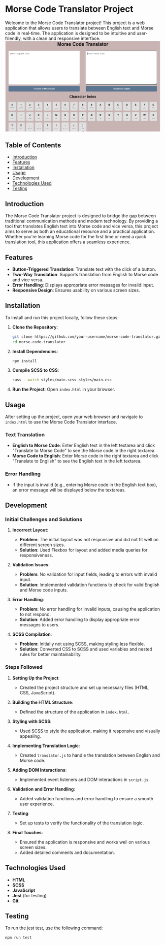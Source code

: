# Morse Code Translator Project

Welcome to the Morse Code Translator project! This project is a web application that allows users to translate between English text and Morse code in real-time. The application is designed to be intuitive and user-friendly, with a clean and responsive interface.
![Morse Code Translator Screenshot](./Images/screenshot.png)

## Table of Contents
- [Introduction](#introduction)
- [Features](#features)
- [Installation](#installation)
- [Usage](#usage)
- [Development](#development)
- [Technologies Used](#technologies-used)
- [Testing](#testing)


## Introduction

The Morse Code Translator project is designed to bridge the gap between traditional communication methods and modern technology. By providing a tool that translates English text into Morse code and vice versa, this project aims to serve as both an educational resource and a practical application. Whether you're learning Morse code for the first time or need a quick translation tool, this application offers a seamless experience.

## Features

- **Button-Triggered Translation**: Translate text with the click of a button.
- **Two-Way Translation**: Supports translation from English to Morse code and vice versa.
- **Error Handling**: Displays appropriate error messages for invalid input.
- **Responsive Design**: Ensures usability on various screen sizes.


## Installation

To install and run this project locally, follow these steps:

1. **Clone the Repository**:
    ```sh
    git clone https://github.com/your-username/morse-code-translator.git
    cd morse-code-translator
    ```

2. **Install Dependencies**:
    ```sh
    npm install
    ```

3. **Compile SCSS to CSS**:
    ```sh
    sass --watch styles/main.scss styles/main.css
    ```

4. **Run the Project**:
    Open `index.html` in your browser.

## Usage

After setting up the project, open your web browser and navigate to `index.html` to use the Morse Code Translator interface.

### Text Translation

- **English to Morse Code**: Enter English text in the left textarea and click "Translate to Morse Code" to see the Morse code in the right textarea.
- **Morse Code to English**: Enter Morse code in the right textarea and click "Translate to English" to see the English text in the left textarea.

### Error Handling

- If the input is invalid (e.g., entering Morse code in the English text box), an error message will be displayed below the textareas.

## Development

### Initial Challenges and Solutions

1. **Incorrect Layout**:
   - **Problem**: The initial layout was not responsive and did not fit well on different screen sizes.
   - **Solution**: Used Flexbox for layout and added media queries for responsiveness.

2. **Validation Issues**:
   - **Problem**: No validation for input fields, leading to errors with invalid input.
   - **Solution**: Implemented validation functions to check for valid English and Morse code inputs.

3. **Error Handling**:
   - **Problem**: No error handling for invalid inputs, causing the application to not respond.
   - **Solution**: Added error handling to display appropriate error messages to users.

4. **SCSS Compilation**:
   - **Problem**: Initially not using SCSS, making styling less flexible.
   - **Solution**: Converted CSS to SCSS and used variables and nested rules for better maintainability.

### Steps Followed

1. **Setting Up the Project**:
   - Created the project structure and set up necessary files (HTML, CSS, JavaScript).

2. **Building the HTML Structure**:
   - Defined the structure of the application in `index.html`.

3. **Styling with SCSS**:
   - Used SCSS to style the application, making it responsive and visually appealing.

4. **Implementing Translation Logic**:
   - Created `translator.js` to handle the translation between English and Morse code.

5. **Adding DOM Interactions**:
   - Implemented event listeners and DOM interactions in `script.js`.

6. **Validation and Error Handling**:
   - Added validation functions and error handling to ensure a smooth user experience.

7. **Testing**:
   - Set up tests to verify the functionality of the translation logic.

8. **Final Touches**:
   - Ensured the application is responsive and works well on various screen sizes.
   - Added detailed comments and documentation.

## Technologies Used

- **HTML**
- **SCSS**
- **JavaScript**
- **Jest** (for testing)
- **Git**

## Testing

To run the jest test, use the following command:

```sh
npm run test
